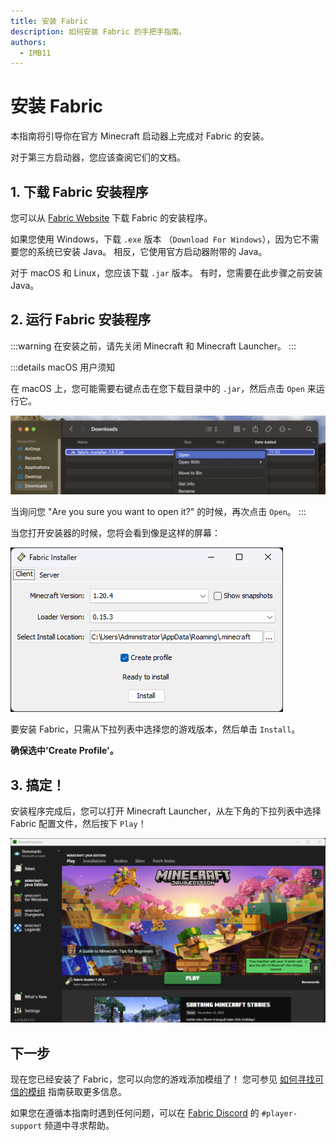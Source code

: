 ```yaml
---
title: 安装 Fabric
description: 如何安装 Fabric 的手把手指南。
authors:
  - IMB11
---
```


# 安装 Fabric

本指南将引导你在官方 Minecraft 启动器上完成对 Fabric 的安装。

对于第三方启动器，您应该查阅它们的文档。

## 1. 下载 Fabric 安装程序

您可以从 [Fabric Website](https://fabricmc.net/use/) 下载 Fabric 的安装程序。

如果您使用 Windows，下载 `.exe` 版本 （`Download For Windows`），因为它不需要您的系统已安装 Java。 相反，它使用官方启动器附带的 Java。

对于 macOS 和 Linux，您应该下载 `.jar` 版本。 有时，您需要在此步骤之前安装 Java。

## 2. 运行 Fabric 安装程序

:::warning
在安装之前，请先关闭 Minecraft 和 Minecraft Launcher。
:::

:::details macOS 用户须知

在 macOS 上，您可能需要右键点击在您下载目录中的 `.jar`，然后点击 `Open` 来运行它。

![高亮 "Install"  的 Fabric 安装程序](/assets/players/installing-fabric/macos-downloads.png)

当询问您 "Are you sure you want to open it?" 的时候，再次点击 `Open`。
:::

当您打开安装器的时候，您将会看到像是这样的屏幕：

![高亮 "Install"  的 Fabric 安装程序](/assets/players/installing-fabric/installer-screen.png)

要安装 Fabric，只需从下拉列表中选择您的游戏版本，然后单击 `Install`。

**确保选中'Create Profile'。**

## 3. 搞定！

安装程序完成后，您可以打开 Minecraft Launcher，从左下角的下拉列表中选择 Fabric 配置文件，然后按下 `Play`！

![选中了 Fabric 配置的 Minecraft Launcher](/assets/players/installing-fabric/launcher-screen.png)

## 下一步

现在您已经安装了 Fabric，您可以向您的游戏添加模组了！ 您可参见 [如何寻找可信的模组](./finding-mods) 指南获取更多信息。

如果您在遵循本指南时遇到任何问题，可以在 [Fabric Discord](https://discord.gg/v6v4pMv) 的 `#player-support` 频道中寻求帮助。
